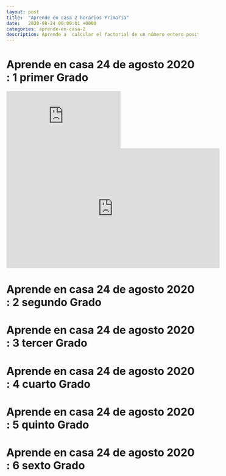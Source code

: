 ```yaml
---
layout: post
title:  "Aprende en casa 2 horarios Primaria"
date:   2020-08-24 00:00:01 +0000
categories: aprende-en-casa-2
description: Aprende a  calcular el factorial de un número entero positivo.
---
```




# Aprende en casa 24 de agosto 2020 : 1 primer Grado

<div class="video-responsive">
<iframe  src="https://youtu.be/jxHtc2NzepE" frameborder="0" allow="accelerometer; autoplay; encrypted-media; gyroscope; picture-in-picture" allowfullscreen></iframe>
</div>

<iframe width="560" height="315" src="https://www.youtube.com/embed/jxHtc2NzepE" frameborder="0" allow="accelerometer; autoplay; encrypted-media; gyroscope; picture-in-picture" allowfullscreen></iframe>

# Aprende en casa 24 de agosto 2020 : 2 segundo Grado

# Aprende en casa 24 de agosto 2020 : 3 tercer Grado

# Aprende en casa 24 de agosto 2020 : 4 cuarto Grado

# Aprende en casa 24 de agosto 2020 : 5 quinto Grado

# Aprende en casa 24 de agosto 2020 : 6 sexto Grado